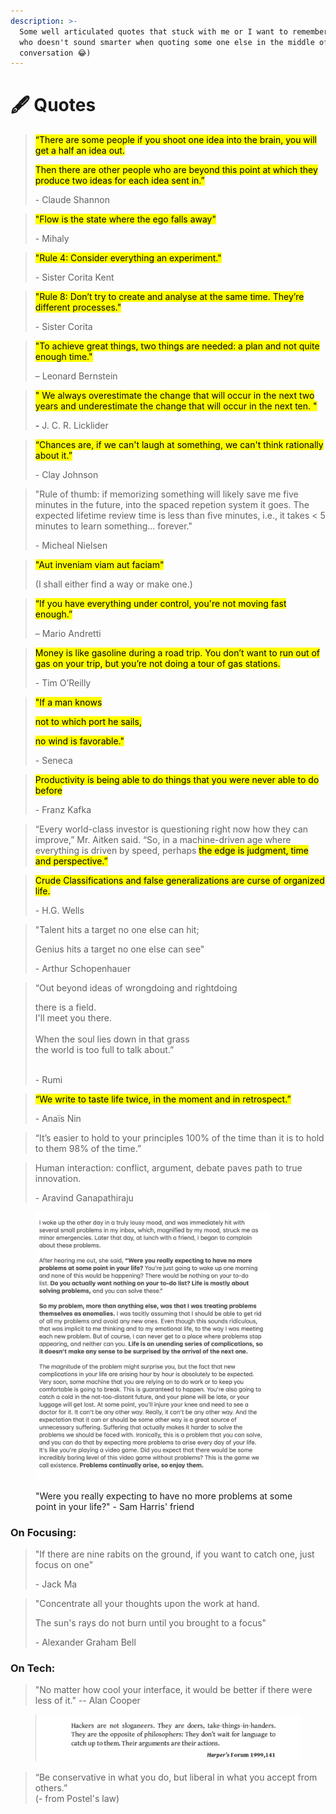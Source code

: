 ```yaml
---
description: >-
  Some well articulated quotes that stuck with me or I want to remember (I mean,
  who doesn't sound smarter when quoting some one else in the middle of the
  conversation 😂)
---
```


# 🖋️ Quotes

> <mark style="background-color:yellow;">“There are some people if you shoot one idea into the brain, you will get a half an idea out.</mark>&#x20;
>
> <mark style="background-color:yellow;">Then there are other people who are beyond this point at which they produce two ideas for each idea sent in.”</mark>
>
> \- Claude Shannon

> <mark style="background-color:yellow;">"Flow is the state where the ego falls away"</mark>&#x20;
>
> \- Mihaly

> <mark style="background-color:yellow;">"Rule 4: Consider everything an experiment."</mark>&#x20;
>
> \- Sister Corita Kent

> <mark style="background-color:yellow;">"Rule 8: Don’t try to create and analyse at the same time. They’re different processes."</mark>&#x20;
>
> \- Sister Corita

> <mark style="background-color:yellow;">"To achieve great things, two things are needed: a plan and not quite enough time."</mark>
>
> – Leonard Bernstein

> <mark style="background-color:yellow;">" We always overestimate the change that will occur in the next two years and underestimate the change that will occur in the next ten. "</mark>
>
> **-** J. C. R. Licklider

> <mark style="background-color:yellow;">“Chances are, if we can't laugh at something, we can't think rationally about it.”</mark>&#x20;
>
> \- Clay Johnson

> "Rule of thumb: if memorizing something will likely save me five minutes in the future, into the spaced repetion system it goes. The expected lifetime review time is less than five minutes, i.e., it takes < 5 minutes to learn something... forever."&#x20;
>
> \- Micheal Nielsen

> <mark style="background-color:yellow;">"Aut inveniam viam aut faciam"</mark>&#x20;
>
> (I shall either find a way or make one.)

> <mark style="background-color:yellow;">“If you have everything under control, you're not moving fast enough.”</mark>&#x20;
>
> – Mario Andretti

> <mark style="background-color:yellow;">Money is like gasoline during a road trip. You don’t want to run out of gas on your trip, but you’re not doing a tour of gas stations.</mark>&#x20;
>
> \- Tim O’Reilly

> <mark style="background-color:yellow;">"If a man knows</mark>&#x20;
>
> <mark style="background-color:yellow;">not to which port he sails,</mark>
>
> <mark style="background-color:yellow;">no wind is favorable."</mark>&#x20;
>
> \- Seneca

> <mark style="background-color:yellow;">Productivity is being able to do things that you were never able to do before</mark>
>
> \- Franz Kafka

> “Every world-class investor is questioning right now how they can improve,” Mr. Aitken said. “So, in a machine-driven age where everything is driven by speed, perhaps <mark style="background-color:yellow;">the edge is judgment, time and perspective.”</mark>

> <mark style="background-color:yellow;">Crude Classifications and false generalizations are curse of organized life.</mark>
>
> \- H.G. Wells

> "Talent hits a target no one else can hit;
>
> Genius hits a target no one else can see"
>
> \- Arthur Schopenhauer

> “Out beyond ideas of wrongdoing and rightdoing
>
> there is a field.\
> I'll meet you there.\
> \
> When the soul lies down in that grass\
> the world is too full to talk about.”
>
> \
> \- Rumi

> <mark style="background-color:yellow;">“We write to taste life twice, in the moment and in retrospect.”</mark>&#x20;
>
> \- Anaïs Nin

> “It’s easier to hold to your principles 100% of the time than it is to hold to them 98% of the time.”

> Human interaction: conflict, argument, debate paves path to true innovation.
>
> \- Aravind Ganapathiraju



<figure><img src=".gitbook/assets/image (10).png" alt="" width="375"><figcaption><p>"Were you really expecting to have no more problems at some point in your life?" - Sam Harris' friend</p></figcaption></figure>



### **On Focusing:**

> "If there are nine rabits on the ground, if you want to catch one, just focus on one"&#x20;
>
> \- Jack Ma

> "Concentrate all your thoughts upon the work at hand.&#x20;
>
> The sun's rays do not burn until you brought to a focus"&#x20;
>
> \- Alexander Graham Bell



### On Tech:

> "No matter how cool your interface, it would be better if there were less of it." -- Alan Cooper

<figure><img src=".gitbook/assets/image (2).png" alt=""><figcaption></figcaption></figure>

> “Be conservative in what you do, but liberal in what you accept from others.”\
> (- from Postel's law)



